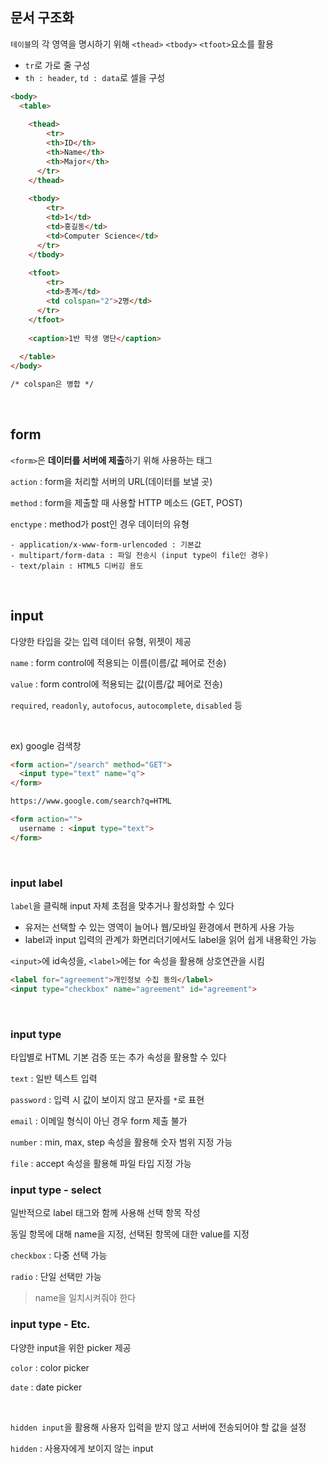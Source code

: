 ## 문서 구조화

`테이블`의 각 영역을 명시하기 위해 `<thead>` `<tbody>` `<tfoot>`요소를 활용

- `tr`로 가로 줄 구성
- `th : header`, `td : data`로 셀을 구성

```html
<body>
  <table>
    
    <thead>
    	<tr>
      	<th>ID</th>
        <th>Name</th>
        <th>Major</th>
      </tr>
    </thead>
    
    <tbody>
    	<tr>
      	<td>1</td>
      	<td>홍길동</td>
      	<td>Computer Science</td>
      </tr>
    </tbody>
    
    <tfoot>
    	<tr>
      	<td>총계</td>
      	<td colspan="2">2명</td>
      </tr>
    </tfoot>
    
    <caption>1반 학생 명단</caption>
    
  </table>
</body>

/* colspan은 병합 */
```

<br>

## form

`<form>`은 **데이터를 서버에 제출**하기 위해 사용하는 태그

`action` : form을 처리할 서버의 URL(데이터를 보낼 곳)

`method` : form을 제출할 때 사용할 HTTP 메소드 (GET, POST)

`enctype` : method가 post인 경우 데이터의 유형

	- application/x-www-form-urlencoded : 기본값
	- multipart/form-data : 파일 전송시 (input type이 file인 경우)
	- text/plain : HTML5 디버깅 용도 

<br>

## input

다양한 타입을 갖는 입력 데이터 유형, 위젯이 제공

`name` : form control에 적용되는 이름(이름/값 페어로 전송)

`value` : form control에 적용되는 값(이름/값 페어로 전송)

`required`, `readonly`, `autofocus`, `autocomplete`, `disabled` 등

<br>

ex) google 검색창

```html
<form action="/search" method="GET">
  <input type="text" name="q">
</form>

https://www.google.com/search?q=HTML
```

```html
<form action="">
  username : <input type="text">
</form>
```

<br>

### input label

`label`을 클릭해 input 자체 초점을 맞추거나 활성화할 수 있다

- 유저는 선택할 수 있는 영역이 늘어나 웹/모바일 환경에서 편하게 사용 가능
- label과 input 입력의 관계가 화면리더기에서도 label을 읽어 쉽게 내용확인 가능

`<input>`에 id속성을, `<label>`에는 for 속성을 활용해 상호연관을 시킴

```html
<label for="agreement">개인정보 수집 동의</label>
<input type="checkbox" name="agreement" id="agreement">
```

<br>

### input type

타입별로 HTML 기본 검증 또는 추가 속성을 활용할 수 있다

`text` : 일반 텍스트 입력

`password` : 입력 시 값이 보이지 않고 문자를 `*`로 표현

`email` : 이메일 형식이 아닌 경우 form 제출 불가

`number` : min, max, step 속성을 활용해 숫자 범위 지정 가능

`file` : accept 속성을 활용해 파일 타입 지정 가능



### input type - select

일반적으로 label 태그와 함께 사용해 선택 항목 작성

동일 항목에 대해 name을 지정, 선택된 항목에 대한 value를 지정

`checkbox` : 다중 선택 가능

`radio` : 단일 선택만 가능

> name을 일치시켜줘야 한다



### input type - Etc.

다양한 input을 위한 picker 제공

`color` : color picker

`date` : date picker

<br>

`hidden input`을 활용해 사용자 입력을 받지 않고 서버에 전송되어야  할 값을 설정

`hidden` : 사용자에게 보이지 않는 input





